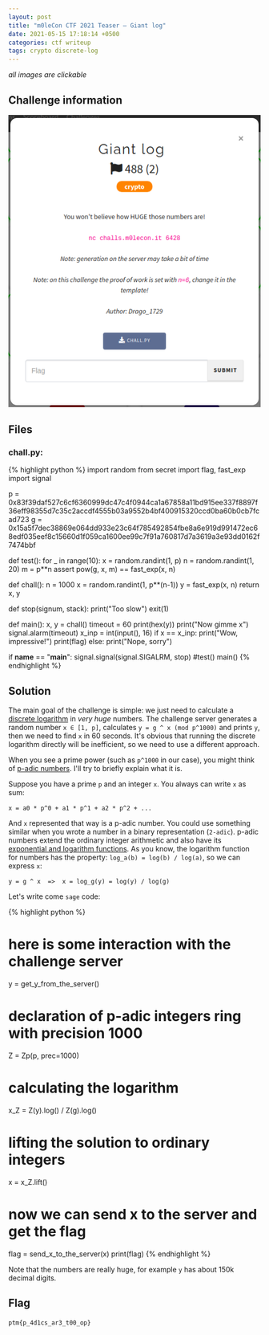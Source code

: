```yaml
---
layout: post
title: "m0leCon CTF 2021 Teaser — Giant log"
date: 2021-05-15 17:18:14 +0500
categories: ctf writeup
tags: crypto discrete-log
---
```


*all images are clickable*

## Challenge information

[
    ![task title](/assets/2021-05-15-m0lecon-ctf-2021-teaser-giant-log/task-title.png)
](/assets/2021-05-15-m0lecon-ctf-2021-teaser-giant-log/task-title.png)

## Files

### **chall.py**:

{% highlight python %}
import random
from secret import flag, fast_exp
import signal

p = 0x83f39daf527c6cf6360999dc47c4f0944ca1a67858a11bd915ee337f8897f36eff98355d7c35c2accdf4555b03a9552b4bf400915320ccd0ba60b0cb7fcad723
g = 0x15a5f7dec38869e064dd933e23c64f785492854fbe8a6e919d991472ec68edf035eef8c15660d1f059ca1600ee99c7f91a760817d7a3619a3e93dd0162f7474bbf


def test():
    for _ in range(10):
        x = random.randint(1, p)
        n = random.randint(1, 20)
        m = p**n
        assert pow(g, x, m) == fast_exp(x, n)

def chall():
    n = 1000
    x = random.randint(1, p**(n-1))
    y = fast_exp(x, n)
    return x, y


def stop(signum, stack):
    print("Too slow")
    exit(1)


def main():
    x, y = chall()
    timeout = 60
    print(hex(y))
    print("Now gimme x")
    signal.alarm(timeout)
    x_inp = int(input(), 16)
    if x == x_inp:
        print("Wow, impressive!")
        print(flag)
    else:
        print("Nope, sorry")


if __name__ == "__main__":
    signal.signal(signal.SIGALRM, stop)
    #test()
    main()
{% endhighlight %}

## Solution

The main goal of the challenge is simple: we just need to calculate a [discrete logarithm](https://en.wikipedia.org/wiki/Discrete_logarithm) in _very huge_ numbers. The challenge server generates a random number `x ∈ [1, p]`, calculates `y = g ^ x (mod p^1000)` and prints `y`, then we need to find `x` in 60 seconds. It's obvious that running the discrete logarithm directly will be inefficient, so we need to use a different approach.

When you see a prime power (such as `p^1000` in our case), you might think of [p-adic numbers](https://en.wikipedia.org/wiki/P-adic_number). I'll try to briefly explain what it is. 

Suppose you have a prime `p` and an integer `x`. You always can write `x` as sum:

```
x = a0 * p^0 + a1 * p^1 + a2 * p^2 + ...
```

And `x` represented that way is a p-adic number. You could use something similar when you wrote a number in a binary representation (`2-adic`). p-adic numbers extend the ordinary integer arithmetic and also have its [exponential and logarithm functions](https://en.wikipedia.org/wiki/P-adic_exponential_function). As you know, the logarithm function for numbers has the property: `log_a(b) = log(b) / log(a)`, so we can express `x`:

```
y = g ^ x  =>  x = log_g(y) = log(y) / log(g)
```

Let's write come `sage` code:

{% highlight python %}
# here is some interaction with the challenge server
y = get_y_from_the_server()

# declaration of p-adic integers ring with precision 1000 
Z = Zp(p, prec=1000)

# calculating the logarithm
x_Z = Z(y).log() / Z(g).log()

# lifting the solution to ordinary integers
x = x_Z.lift()

# now we can send x to the server and get the flag
flag = send_x_to_the_server(x)
print(flag)
{% endhighlight %}

Note that the numbers are really huge, for example `y` has about 150k decimal digits.

## Flag

```
ptm{p_4d1cs_ar3_t00_op}
```
